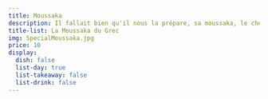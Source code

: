 ```yaml
---
title: Moussaka
description: Il fallait bien qu'il nous la prépare, sa moussaka, le chef grec :-).
title-list: La Moussaka du Grec
img: SpecialMoussaka.jpg
price: 10
display:
  dish: false
  list-day: true
  list-takeaway: false
  list-drink: false
---
```

